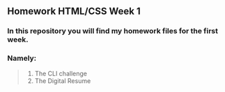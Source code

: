 ## Homework HTML/CSS Week 1

### In this repository you will find my homework files for the first week.

### Namely:
>1. The CLI challenge
>1. The Digital Resume
